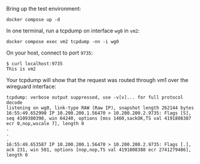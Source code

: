 Bring up the test environment:

```
docker compose up -d
```

In one terminal, run a tcpdump on interface `wg0` in `vm2`:

```
docker compose exec vm2 tcpdump -nn -i wg0
```

On your host, connect to port `9735`:

```
$ curl localhost:9735
This is vm2
```

Your tcpdump will show that the request was routed through vm1 over the wireguard interface:

```
tcpdump: verbose output suppressed, use -v[v]... for full protocol decode
listening on wg0, link-type RAW (Raw IP), snapshot length 262144 bytes
16:55:49.652990 IP 10.200.200.1.56470 > 10.200.200.2.9735: Flags [S], seq 4109380398, win 64240, options [mss 1460,sackOK,TS val 4191808387 ecr 0,nop,wscale 7], length 0
.
.
.
16:55:49.653587 IP 10.200.200.1.56470 > 10.200.200.2.9735: Flags [.], ack 231, win 501, options [nop,nop,TS val 4191808388 ecr 2741279486], length 0
```
